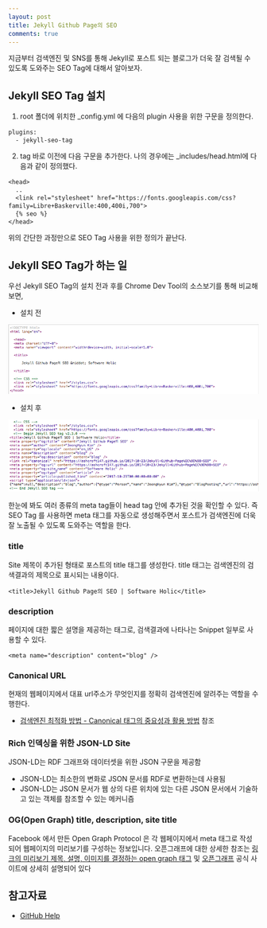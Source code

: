 ```yaml
---
layout: post
title: Jekyll Github Page의 SEO
comments: true
---
```

지금부터 검색엔진 및 SNS를 통해 Jekyll로 포스트 되는 블로그가 더욱 잘 검색될 수 있도록 도와주는 SEO Tag에 대해서 알아보자.

## Jekyll SEO Tag 설치
1. root 폴더에 위치한 _config.yml 에 다음의 plugin 사용을 위한 구문을 정의한다. 

~~~
plugins:
  - jekyll-seo-tag
~~~

2. </head> tag 바로 이전에 다음 구문을 추가한다. 나의 경우에는 _includes/head.html에 다음과 같이 정의했다.

~~~
<head>
  ..
  <link rel="stylesheet" href="https://fonts.googleapis.com/css?family=Libre+Baskerville:400,400i,700">
  {% seo %}
</head>
~~~

위의 간단한 과정만으로 SEO Tag 사용을 위한 정의가 끝난다.

## Jekyll SEO Tag가 하는 일

우선 Jekyll SEO Tag의 설치 전과 후를 Chrome Dev Tool의 소스보기를 통해 비교해 보면,

- 설치 전

![1](../assets/image/2017/10/23/1.png)

- 설치 후

![2](../assets/image/2017/10/23/2.png)

한눈에 봐도 여러 종류의 meta tag들이 head tag 안에 추가된 것을 확인할 수 있다.
즉 SEO Tag 를 사용하면 meta 태그를 자동으로 생성해주면서 포스트가 검색엔진에 더욱 잘 노출될 수 있도록 도와주는 역할을 한다.  

### title

Site 제목이 추가된 형태로 포스트의 title 태그를 생성한다. 
title 태그는 검색엔진의 검색결과의 제목으로 표시되는 내용이다.
~~~
<title>Jekyll Github Page의 SEO | Software Holic</title>
~~~

### description

페이지에 대한 짧은 설명을 제공하는 태그로, 검색결과에 나타나는 Snippet 일부로 사용할 수 있다.
~~~
<meta name="description" content="blog" />
~~~

### Canonical URL

현재의 웹페이지에서 대표 url주소가 무엇인지를 정확히 검색엔진에 알려주는 역할을 수행한다.
 - [검색엔진 최적화 방법 - Canonical 태그의 중요성과 활용 방법](http://webisfree.com/2014-09-24/%EA%B2%80%EC%83%89%EC%97%94%EC%A7%84-%EC%B5%9C%EC%A0%81%ED%99%94-%EB%B0%A9%EB%B2%95-canonical-%ED%83%9C%EA%B7%B8%EC%9D%98-%EC%A4%91%EC%9A%94%EC%84%B1%EA%B3%BC-%ED%99%9C%EC%9A%A9-%EB%B0%A9%EB%B2%95) 참조

### Rich 인덱싱을 위한 JSON-LD Site

JSON-LD는 RDF 그래프와 데이터셋을 위한 JSON 구문을 제공함
  - JSON-LD는 최소한의 변화로 JSON 문서를 RDF로 변환하는데 사용됨
  - JSON-LD는 JSON 문서가 웹 상의 다른 위치에 있는 다른 JSON 문서에서 기술하고 있는 객체를 참조할 수 있는 메커니즘

### OG(Open Graph) title, description, site title

Facebook 에서 만든 Open Graph Protocol 은 각 웹페이지에서 meta 태그로 작성되어 웹페이지의 미리보기를
구성하는 정보입니다. 오픈그래프에 대한 상세한 참조는 [링크의 미리보기 제목, 설명, 이미지를 결정하는 open graph 태그](http://blog.ab180.co/open-graph-as-a-website-preview/) 및 [오픈그래프](http://ogp.me/) 공식 사이트에 상세히 설명되어 있다


## 참고자료

 - [GitHub Help](https://help.github.com/articles/search-engine-optimization-for-github-pages/)
